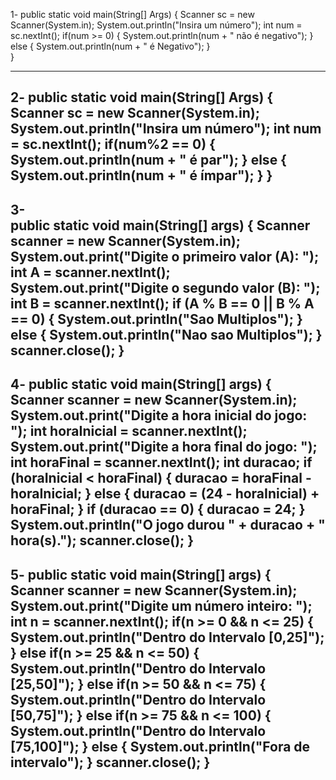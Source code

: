 1-
public static void main(String[] Args) {
	Scanner sc = new Scanner(System.in);
	System.out.println("Insira um número");
	int num = sc.nextInt();
	if(num >= 0) {
	System.out.println(num + " não é negativo");
	} else {
	System.out.println(num + " é Negativo");
	}   
	}
 
-------------------------------------------------------------------------------------------
2-
	public static void main(String[] Args) {
		Scanner sc = new Scanner(System.in);  
	    System.out.println("Insira um número");
	    int num = sc.nextInt(); 
	    if(num%2 == 0) {
	    	System.out.println(num + " é par");
	    } else {
	    	System.out.println(num + " é ímpar");
	    } 
	}
-----------------------------------------------------------------------------------------------
3-    
	public static void main(String[] args) {
        Scanner scanner = new Scanner(System.in);
        System.out.print("Digite o primeiro valor (A): ");
        int A = scanner.nextInt();
        System.out.print("Digite o segundo valor (B): ");
        int B = scanner.nextInt();
        if (A % B == 0 || B % A == 0) {
            System.out.println("Sao Multiplos");
        } else {
            System.out.println("Nao sao Multiplos");
        }
        scanner.close();
    }
-------------------------------------------------------------------------------------------------
4-
public static void main(String[] args) {
        Scanner scanner = new Scanner(System.in);
        System.out.print("Digite a hora inicial do jogo: ");
        int horaInicial = scanner.nextInt();
        System.out.print("Digite a hora final do jogo: ");
        int horaFinal = scanner.nextInt();
        int duracao;
        if (horaInicial < horaFinal) {
            duracao = horaFinal - horaInicial;
        } 
        else {
            duracao = (24 - horaInicial) + horaFinal;
        }
        if (duracao == 0) {
            duracao = 24;
        }
        System.out.println("O jogo durou " + duracao + " hora(s).");
        scanner.close();
    }
--------------------------------------------------------------------------------------------------
5-
        public static void main(String[] args) {
	Scanner scanner = new Scanner(System.in);
        System.out.print("Digite um número inteiro: ");
        int n = scanner.nextInt();
        if(n >= 0 && n <= 25) {
        	System.out.println("Dentro do Intervalo [0,25]");
        } else if(n >= 25 && n <= 50) {
        	System.out.println("Dentro do Intervalo [25,50]");
        } else if(n >= 50 && n <= 75) {
        	System.out.println("Dentro do Intervalo [50,75]");
        } else if(n >= 75 && n <= 100) {
        	System.out.println("Dentro do Intervalo [75,100]");
        } else {
            System.out.println("Fora de intervalo");
        }
        scanner.close();
    }
--------------------------------------------------------------------------------------------------
